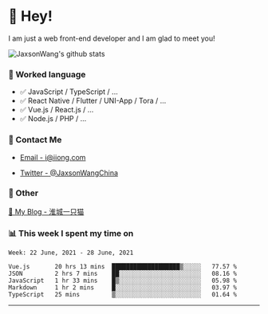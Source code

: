 # 👋 Hey!

I am just a web front-end developer and I am glad to meet you!

![JaxsonWang's github stats](https://github-readme-stats.vercel.app/api?username=JaxsonWang&&show_icons=true&&title_color=1abc9c&&icon_color=1abc9c)


### 📝 Worked language

- ✅ JavaScript / TypeScript / ...
- ✅ React Native / Flutter / UNI-App / Tora / ...
- ✅ Vue.js / React.js / ...
- ✅ Node.js / PHP / ...

### 📮 Contact Me

- [Email - i@iiong.com](mailto:i@iiong.com)

- [Twitter - @JaxsonWangChina](https://twitter.com/JaxsonWangChina)

### 🤪 Other

[📌 My Blog - 淮城一只猫](https://iiong.com)

### 📊 This week I spent my time on

<!--START_SECTION:waka-->
```text
Week: 22 June, 2021 - 28 June, 2021

Vue.js       20 hrs 13 mins  ███████████████████▒░░░░░   77.57 % 
JSON         2 hrs 7 mins    ██░░░░░░░░░░░░░░░░░░░░░░░   08.16 % 
JavaScript   1 hr 33 mins    █▒░░░░░░░░░░░░░░░░░░░░░░░   05.98 % 
Markdown     1 hr 2 mins     █░░░░░░░░░░░░░░░░░░░░░░░░   03.97 % 
TypeScript   25 mins         ▒░░░░░░░░░░░░░░░░░░░░░░░░   01.64 % 
```
<!--END_SECTION:waka-->

---
